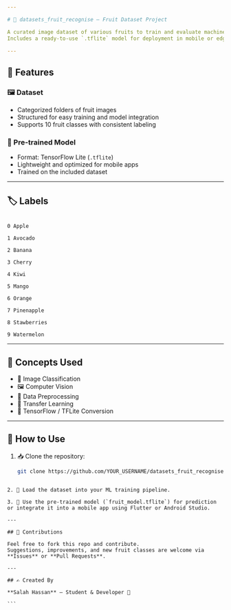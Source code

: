 ```yaml
---

# 🍎 datasets_fruit_recognise – Fruit Dataset Project

A curated image dataset of various fruits to train and evaluate machine learning models for fruit recognition tasks.
Includes a ready-to-use `.tflite` model for deployment in mobile or edge applications.

---
```


## 🌟 Features

### 🖼️ Dataset

* Categorized folders of fruit images
* Structured for easy training and model integration
* Supports 10 fruit classes with consistent labeling

### 🤖 Pre-trained Model

* Format: TensorFlow Lite (`.tflite`)
* Lightweight and optimized for mobile apps
* Trained on the included dataset

---

## 🏷️ Labels

```

0 Apple

1 Avocado

2 Banana

3 Cherry

4 Kiwi

5 Mango

6 Orange

7 Pinenapple

8 Stawberries

9 Watermelon

````

---

## 🧠 Concepts Used
- 🧩 Image Classification  
- 🖼️ Computer Vision  
- 🧼 Data Preprocessing  
- 🔁 Transfer Learning  
- 🧠 TensorFlow / TFLite Conversion

---

## 🔧 How to Use

1. 📥 Clone the repository:

   ```bash
   git clone https://github.com/YOUR_USERNAME/datasets_fruit_recognise.git
````

2. 📂 Load the dataset into your ML training pipeline.

3. 📱 Use the pre-trained model (`fruit_model.tflite`) for prediction or integrate it into a mobile app using Flutter or Android Studio.

---

## 🤝 Contributions

Feel free to fork this repo and contribute.
Suggestions, improvements, and new fruit classes are welcome via **Issues** or **Pull Requests**.

---

## ✍️ Created By

**Salah Hassan** – Student & Developer 🚀

```
